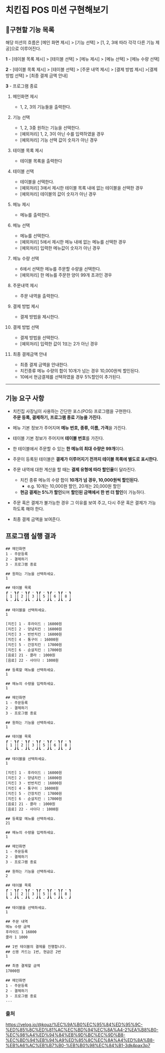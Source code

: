 # 치킨집 POS 미션 구현해보기

## **📃구현할 기능 목록**

해당 미션의 흐름은 [메인 화면 제시] > [기능 선택] > [1, 2, 3에 따라 각각 다른 기능 제공]으로 이루어진다.

**1** - [테이블 목록 제시] > [테이블 선택] > [메뉴 제시] > [메뉴 선택] > [메뉴 수량 선택]

**2** - [테이블 목록 제시] > [테이블 선택] > [주문 내역 제시] > [결제 방법 제시] >[결제 방법 선택] > [최종 결제 금액 안내]

**3** - 프로그램 종료

1. 메인화면 제시
    - 1, 2, 3의 기능들을 출력한다.


2. 기능 선택
    - 1, 2, 3중 원하는 기능을 선택한다.
    - [예외처리] 1, 2, 3이 아닌 수를 입력하였을 경우
    - [예외처리] 기능 선택 값이 숫자가 아닌 경우


3. 테이블 목록 제시
    - 테이블 목록을 출력한다


4. 테이블 선택
    - 테이블을 선택한다.
    - [예외처리] 3에서 제시한 테이블 목록 내에 없는 테이블을 선택한 경우
    - [예외처리] 테이블의 값이 숫자가 아닌 경우


5. 메뉴 제시
    - 메뉴를 출력한다.


6. 메뉴 선택
    - 메뉴를 선택한다.
    - [예외처리] 5에서 제시한 메뉴 내에 없는 메뉴를 선택한 경우
    - [예외처리] 입력한 메뉴값이 숫자가 아닌 경우


7. 메뉴 수량 선택
    - 6에서 선택한 메뉴를 주문할 수량을 선택한다.
    - [예외처리] 한 메뉴를 주문한 양이 99개 초과인 경우


8. 주문내역 제시
    - 주문 내역을 출력한다.


9. 결제 방법 제시
    - 결제 방법을 제시한다.


10. 결제 방법 선택
    - 결제 방법을 선택한다.
    - [예외처리] 입력한 값이 1또는 2가 아닌 경우

11. 최종 결제금액 안내
    - 최종 결제 금액을 안내한다.
    - 치킨종류 메뉴 수량의 합이 10개가 넘는 경우 10,000원씩 할인된다.
    - 10에서 현금결제를 선택하였을 경우 5%할인이 추가된다.

---
## 기능 요구 사항

- 치킨집 사장님이 사용하는 간단한 포스(POS) 프로그램을 구현한다.  
  **주문 등록, 결제하기, 프로그램 종료 기능을 가진다.**

- 메뉴 기본 정보가 주어지며 **메뉴 번호, 종류, 이름, 가격**을 가진다.

- 테이블 기본 정보가 주어지며 **테이블 번호**를 가진다.

- 한 테이블에서 주문할 수 있는 **한 메뉴의 최대 수량은 99개**이다.

- 주문이 등록된 테이블은 **결제가 이루어지기 전까지 테이블 목록에 별도로 표시한다.**

- 주문 내역에 대한 계산을 할 때는 **결제 유형에 따라 할인율**이 달라진다.
    - 치킨 종류 메뉴의 수량 합이 **10개가 넘 경우, 10,000원씩 할인된다.**
        - e.g. 10개는 10,000원 할인, 20개는 20,000원 할인
    - **현금 결제는 5%가 할인**되며 **할인된 금액에서 한 번 더 할인**이 가능하다.

- 주문 혹은 결제가 불가능한 경우 그 이유를 보여 주고, 다시 주문 혹은 결제가 가능하도록 해야 한다.

- 최종 결제 금액을 보여준다.

## 프로그램 실행 결과

```
## 메인화면
1 - 주문등록
2 - 결제하기
3 - 프로그램 종료

## 원하는 기능을 선택하세요.
1

## 테이블 목록 
┏ - ┓┏ - ┓┏ - ┓┏ - ┓┏ - ┓┏ - ┓
| 1 || 2 || 3 || 5 || 6 || 8 |
┗ - ┛┗ - ┛┗ - ┛┗ - ┛┗ - ┛┗ - ┛

## 테이블을 선택하세요.
1

[치킨] 1 - 후라이드 : 16000원 
[치킨] 2 - 양념치킨 : 16000원
[치킨] 3 - 반반치킨 : 16000원
[치킨] 4 - 통구이 : 16000원
[치킨] 5 - 간장치킨 : 17000원
[치킨] 6 - 순살치킨 : 17000원
[음료] 21 - 콜라 : 1000원
[음료] 22 - 사이다 : 1000원

## 등록할 메뉴를 선택하세요.
1

## 메뉴의 수량을 입력하세요.
1

## 메인화면
1 - 주문등록
2 - 결제하기
3 - 프로그램 종료

## 원하는 기능을 선택하세요.
1

## 테이블 목록
┏ - ┓┏ - ┓┏ - ┓┏ - ┓┏ - ┓┏ - ┓
| 1 || 2 || 3 || 5 || 6 || 8 |
┗ - ┛┗ - ┛┗ - ┛┗ - ┛┗ - ┛┗ - ┛

## 테이블을 선택하세요.
1

[치킨] 1 - 후라이드 : 16000원 
[치킨] 2 - 양념치킨 : 16000원
[치킨] 3 - 반반치킨 : 16000원
[치킨] 4 - 통구이 : 16000원
[치킨] 5 - 간장치킨 : 17000원
[치킨] 6 - 순살치킨 : 17000원
[음료] 21 - 콜라 : 1000원
[음료] 22 - 사이다 : 1000원

## 등록할 메뉴를 선택하세요.
21

## 메뉴의 수량을 입력하세요.
1

## 메인화면
1 - 주문등록
2 - 결제하기
3 - 프로그램 종료

## 원하는 기능을 선택하세요.
2

## 테이블 목록
┏ - ┓┏ - ┓┏ - ┓┏ - ┓┏ - ┓┏ - ┓
| 1 || 2 || 3 || 5 || 6 || 8 |
┗ - ┛┗ - ┛┗ - ┛┗ - ┛┗ - ┛┗ - ┛

## 테이블을 선택하세요.
1

## 주문 내역
메뉴 수량 금액
후라이드 1 16000
콜라 1 1000

## 1번 테이블의 결제를 진행합니다.
## 신용 카드는 1번, 현금은 2번
1

## 최종 결제할 금액
17000원

## 메인화면
1 - 주문등록
2 - 결제하기
3 - 프로그램 종료
...
```

### 출처

https://velog.io/@kouz/%EC%9A%B0%EC%95%84%ED%95%9C-%ED%85%8C%ED%81%AC%EC%BD%94%EC%8A%A4-2%EA%B8%B0-%EC%98%A4%ED%94%84%EB%9D%BC%EC%9D%B8-%EC%BD%94%EB%94%A9%ED%85%8C%EC%8A%A4%ED%8A%B8-%EB%A6%AC%EB%B7%B0-%EB%B0%98%EC%84%B1-3dk4pax3p7
